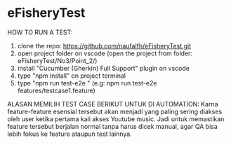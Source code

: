 # eFisheryTest

HOW TO RUN A TEST: 
1. clone the repo: https://github.com/naufalfh/eFisheryTest.git
2. open project folder on vscode (open the project from folder: eFisheryTest/No3/Point_2/)
3. install "Cucumber (Gherkin) Full Support" plugin on vscode
4. type "npm install" on project terminal
5. type "npm run test-e2e <feature path>" (e.g: npm run test-e2e features/testcase1.feature)

ALASAN MEMILIH TEST CASE BERIKUT UNTUK DI AUTOMATION:
Karna feature-feature esensial tersebut akan menjadi yang paling sering diakses oleh user ketika pertama kali akses Youtube music.
Jadi untuk memastikan feature tersebut berjalan normal tanpa harus dicek manual, agar QA bisa lebih fokus ke feature ataupun test lainnya.